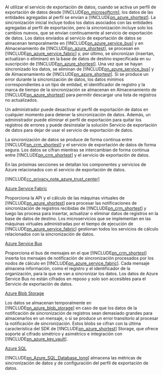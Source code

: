 Al utilizar el servicio de exportación de datos, cuando se activa un perfil de exportación de datos desde [!INCLUDE[pn_microsoftcrm](pn-microsoftcrm.md)], los datos de las entidades agregadas al perfil se envían a [!INCLUDE[pn_azure_shortest](pn-azure-shortest.md)]. La sincronización inicial incluye todos los datos asociados con las entidades agregadas al perfil de exportación, pero la sincronización incluye solo los cambios nuevos, que se envían continuamente al servicio de exportación de datos. Los datos enviados al servicio de exportación de datos se almacenan temporalmente en [!INCLUDE[pn_azure_service_bus](pn_azure_service_bus.md)] y en Almacenamiento de [!INCLUDE[pn_azure_shortest](pn-azure-shortest.md)], se procesan en [!INCLUDE[pn_azure_service_fabric](pn_azure_service_fabric.md)] y, por último, se sincronizan (insertan, actualizan o eliminan) en la base de datos de destino especificada en su suscripción de [!INCLUDE[pn_azure_shortest](pn-azure-shortest.md)]. Una vez que se hayan sincronizado los datos, se eliminan de [!INCLUDE[pn_azure_service_bus](pn_azure_service_bus.md)] y de Almacenamiento de [!INCLUDE[pn_azure_shortest](pn-azure-shortest.md)]. Si se produce un error durante la sincronización de datos, los datos mínimos correspondientes a un tipo de entidad, el identificador de registro y la marca de tiempo de la sincronización se almacenan en Almacenamiento de [!INCLUDE[pn_azure_shortest](pn-azure-shortest.md)] para permitir descargar una lista de registros no actualizados.  
  
 Un administrador puede desactivar el perfil de exportación de datos en cualquier momento para detener la sincronización de datos. Además, un administrador puede eliminar el perfil de exportación para quitar los registros de errores y puede desinstalar la solución Servicio de exportación de datos para dejar de usar el servicio de exportación de datos.  
  
 La sincronización de datos se produce de forma continua entre [!INCLUDE[pn_crm_shortest](pn-crm-shortest.md)] y el servicio de exportación de datos de forma segura. Los datos se cifran mientras se intercambian de forma continua entre [!INCLUDE[pn_crm_shortest](pn-crm-shortest.md)] y el servicio de exportación de datos.  
  
 En las próximas secciones se detallan los componentes y servicios de Azure relacionados con el servicio de exportación de datos.  
  
 [!INCLUDE[cc_privacy_note_azure_trust_center](cc_privacy_note_azure_trust_center.md)]  
  
 [Azure Service Fabric](https://azure.microsoft.com/services/service-fabric/)  
  
 Proporciona la API y el cálculo de las máquinas virtuales de [!INCLUDE[pn_azure_shortest](pn-azure-shortest.md)] para procesar las notificaciones de sincronización de registros recibidas de [!INCLUDE[pn_crm_shortest](pn-crm-shortest.md)] y luego las procesa para insertar, actualizar o eliminar datos de registros en la base de datos de destino. Los microservicios que se implementan en las máquinas virtuales administradas por el tiempo de ejecución de [!INCLUDE[pn_azure_service_fabric](pn_azure_service_fabric.md)] gestionan todos los servicios de cálculo relacionados con la sincronización de datos.  
  
 [Azure Service Bus](https://azure.microsoft.com/services/service-bus/)  
  
 Proporciona el bus de mensajes en el que [!INCLUDE[pn_crm_shortest](pn-crm-shortest.md)] inserta los mensajes de notificación de sincronización procesados por los nodos de cálculo en [!INCLUDE[pn_azure_service_fabric](pn_azure_service_fabric.md)]. Cada mensaje almacena información, como el registro y el identificador de la organización, para la que se van a sincronizar los datos. Los datos de Azure Service Bus no están cifrados en reposo y solo son accesibles para el Servicio de exportación de datos.  
  
 [Azure Blob Storage](https://azure.microsoft.com/services/storage/)  
  
 Los datos se almacenan temporalmente en [!INCLUDE[pn_azure_blob_storage](pn_azure_blob_storage.md)] en caso de que los datos de la notificación de sincronización de registros sean demasiado grandes para almacenarlos en un mensaje, o si se produce un error transitorio al procesar la notificación de sincronización. Estos blobs se cifran con la última característica del SDK de [!INCLUDE[pn_azure_shortest](pn-azure-shortest.md)] Storage, que ofrece soporte al cifrado simétrico y asimétrico e integración con [!INCLUDE[pn_azure_key_vault](pn-azure-key-vault.md)].  
  
 [Azure SQL](https://azure.microsoft.com/services/sql-database/)  
  
 [!INCLUDE[pn_Azure_SQL_Database_long](pn-azure-sql-database-long.md)] almacena las métricas de sincronización de datos y de configuración del perfil de exportación de datos.